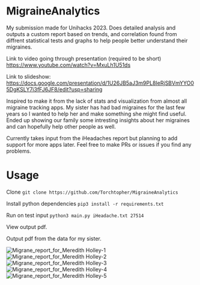 # MigraineAnalytics

My submission made for Unihacks 2023. Does detailed analysis and outputs a custom report based on trends, and correlation found from diffrent statistical tests and graphs to help people better understand their migraines.

Link to video going through presentation (required to be short) https://www.youtube.com/watch?v=MxuLh1U51ds

Link to slideshow: https://docs.google.com/presentation/d/1U26JB5aJ3m9PL8IeRjSBVmYYO05DgKSLY7i3fFJ6JF8/edit?usp=sharing

Inspired to make it from the lack of stats and visualization from almost all migraine tracking apps. My sister has had bad migraines for the last few years so I wanted to help her and make something she might find useful. Ended up showing our family some intresting insights about her migraines and can hopefully help other people as well. 

Currently takes input from the iHeadaches report but planning to add support for more apps later. Feel free to make PRs or issues if you find any problems.

# Usage
Clone
```git clone https://github.com/Torchtopher/MigraineAnalytics```

Install python dependencies
```pip3 install -r requirements.txt```

Run on test input
```python3 main.py iHeadache.txt 27514```

View output pdf.

Output pdf from the data for my sister.

![Migrane_report_for_Meredith Holley-1](https://user-images.githubusercontent.com/88154155/219985801-4e913fbe-ef3e-4bc7-afc5-b0d89feead1d.png)
![Migrane_report_for_Meredith Holley-2](https://user-images.githubusercontent.com/88154155/219985802-bde77c20-c16b-4dc8-8884-5bd74b80a377.png)
![Migrane_report_for_Meredith Holley-3](https://user-images.githubusercontent.com/88154155/219985804-4dc37d29-bc75-4aa6-9725-7999eea7f68a.png)
![Migrane_report_for_Meredith Holley-4](https://user-images.githubusercontent.com/88154155/219985806-1dd13623-4165-40dd-9313-4b92b1e97b14.png)
![Migrane_report_for_Meredith Holley-5](https://user-images.githubusercontent.com/88154155/219985807-f69645a5-3a71-4738-ab51-8471fe90c38d.png)


